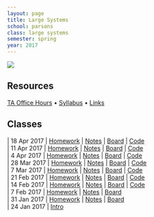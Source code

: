 ```yaml
---
layout: page
title: Large Systems
school: parsons
class: large systems
semester: spring
year: 2017
---
```


![](internet.gif)

## Resources

[TA Office Hours](https://docs.google.com/a/newschool.edu/spreadsheets/d/1_DWSGzCiGWf01tYEVkPJZDQHjvO7YcNJ3Dw0MAoc77A/edit?usp=sharing) &bull; [Syllabus](syllabus.pdf) &bull; [Links](links)

## Classes

| 18 Apr 2017 | [Homework](week-10/homework)  | [Notes](week-10/notes) | [Board](https://cdn.rawgit.com/nasser/c0e422d09f70b8b201aaf4dea33157cf/raw/databases.svg) | [Code](https://gist.github.com/nasser/5f28100752a42c355b7d1cea72f76529)  
| 11 Apr 2017 | [Homework](week-9/homework)  | [Notes](week-9/notes) | [Board](https://cdn.rawgit.com/nasser/eaf2acf1a3ec68e18af76aaaa6750904/raw/socketio.svg) | [Code](https://gist.github.com/nasser/eafb8077dcb23e473808e7ccee3e863c)  
| 4 Apr 2017 | [Homework](week-8/homework)  | [Notes](week-8/notes) | [Board](https://cdn.rawgit.com/nasser/4cb71e4a4d9ee9be3674615c8b69f0c3/raw/servers.svg) | [Code](https://gist.github.com/nasser/70f76b500ac7c8fd91e4a38bb64e0970)  
| 28 Mar 2017 | [Homework](week-7/homework)  | [Notes](week-7/notes) | [Board](https://cdn.rawgit.com/nasser/26bea17280958a2c1a6b5bf0eaa5cb84/raw/pong.svg) | [Code](https://gist.github.com/nasser/6ab31f53d22392b1fe0d59c9c55ee6c5)  
| 7 Mar 2017 | [Homework](week-6/homework)  | [Notes](week-6/notes) | [Board](https://cdn.rawgit.com/nasser/471efa2611b33f19f349348c5d1681d8/raw/local-networks.svg) | [Code](https://gist.github.com/nasser/c6993f3112a93388de2ce3b7513d6f34)  
| 21 Feb 2017 | [Homework](week-5/homework)  | [Notes](week-5/notes) | [Board](https://cdn.rawgit.com/nasser/897a3f84edf45ace9105276f541add41/raw/javascript-browser-wars.svg) | [Code](https://gist.github.com/nasser/1c2392ec17021e5ef41e6ccd74774232)  
| 14 Feb 2017 | [Homework](week-4/homework)  | [Notes](week-4/notes) | [Board](https://cdn.rawgit.com/nasser/08bebba2c3f010110a18f9dce9adedc4/raw/web-apis.svg) | [Code](https://gist.github.com/nasser/85f70cae838e9233c9f5c4908b5db669)  
| 7 Feb 2017 | [Homework](week-3/homework)  | [Notes](week-3/notes) | [Board](https://cdn.rawgit.com/nasser/9f90a170612c184e2a6856a36bf189c5/raw/formats.svg)  
| 31 Jan 2017 | [Homework](week-2/homework)  | [Notes](week-2/notes) | [Board](https://cdn.rawgit.com/nasser/ba3a02bc9507df567a7c75a7118ae54a/raw/internet.svg)  
| 24 Jan 2017 | [Intro](week-1/intro)
